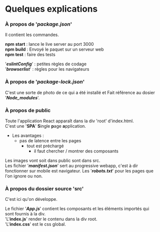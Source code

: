 # **Quelques explications**

### **À propos de '_package.json_'**
Il contient les commandes.  
  
**npm start** : lance le live server au port 3000  
**npm build** : Envoyé le paquet sur un serveur web  
**npm test** : faire des tests  
  
'***eslintConfig***' : petites règles de codage  
'***browserlist***' : règles pour les navigateurs  
  
### **À propos de '_package-lock.json_'**

C'est une sorte de photo de ce qui a été installé et Fait référence au dosier '***Node_modules***'.

### **À propos de public**

Toute l'application React apparaît dans la div 'root' d'index.html.  
C'est une '**SPA**' **S**ingle **p**age **a**pplication.

* Les avantages :  
    * pas de latence entre les pages
        * tout est préchargé
            * il faut chercher / montrer des composants

Les images vont soit dans public sont dans src.  
Les fichier '***manifest.json***' sert au progressive webapp, c'est à dir fonctionner sur mobile est navigateur.
Les '***robots.txt***' pour les pages que l'on ignore ou non.

### **À propos du dossier source 'src'**

C'est ici qu'on développe.

Le fichier '***App.js***' contient les composants et les éléments importés qui sont fournis à la div.  
'L'**index.js**' render le contenu dans la div root.  
'L'**index.css**' est le css global.
